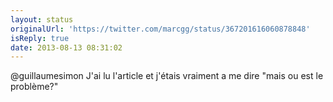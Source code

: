 ```yaml
---
layout: status
originalUrl: 'https://twitter.com/marcgg/status/367201616060878848'
isReply: true
date: 2013-08-13 08:31:02
---
```


@guillaumesimon J'ai lu l'article et j'étais vraiment a me dire "mais ou est le problème?"
